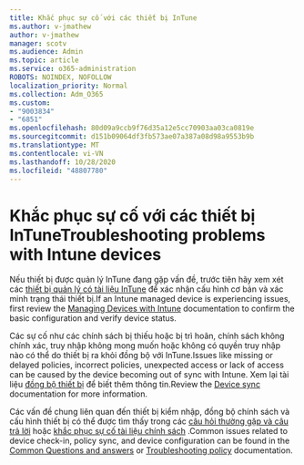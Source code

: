```yaml
---
title: Khắc phục sự cố với các thiết bị InTune
ms.author: v-jmathew
author: v-jmathew
manager: scotv
ms.audience: Admin
ms.topic: article
ms.service: o365-administration
ROBOTS: NOINDEX, NOFOLLOW
localization_priority: Normal
ms.collection: Adm_O365
ms.custom:
- "9003834"
- "6851"
ms.openlocfilehash: 80d09a9ccb9f76d35a12e5cc70903aa03ca0819e
ms.sourcegitcommit: d151b09064df3fb573ae07a387a08d98a9553b9b
ms.translationtype: MT
ms.contentlocale: vi-VN
ms.lasthandoff: 10/28/2020
ms.locfileid: "48807780"
---
```

# <a name="troubleshooting-problems-with-intune-devices"></a><span data-ttu-id="009bb-102">Khắc phục sự cố với các thiết bị InTune</span><span class="sxs-lookup"><span data-stu-id="009bb-102">Troubleshooting problems with Intune devices</span></span>

<span data-ttu-id="009bb-103">Nếu thiết bị được quản lý InTune đang gặp vấn đề, trước tiên hãy xem xét các [thiết bị quản lý có tài liệu InTune](https://docs.microsoft.com/mem/intune/protect/endpoint-security-manage-devices) để xác nhận cấu hình cơ bản và xác minh trạng thái thiết bị.</span><span class="sxs-lookup"><span data-stu-id="009bb-103">If an Intune managed device is experiencing issues, first review the [Managing Devices with Intune](https://docs.microsoft.com/mem/intune/protect/endpoint-security-manage-devices) documentation to confirm the basic configuration and verify device status.</span></span>

<span data-ttu-id="009bb-104">Các sự cố như các chính sách bị thiếu hoặc bị trì hoãn, chính sách không chính xác, truy nhập không mong muốn hoặc không có quyền truy nhập nào có thể do thiết bị ra khỏi đồng bộ với InTune.</span><span class="sxs-lookup"><span data-stu-id="009bb-104">Issues like missing or delayed policies, incorrect policies, unexpected access or lack of access can be caused by the device becoming out of sync with Intune.</span></span> <span data-ttu-id="009bb-105">Xem lại tài liệu [đồng bộ thiết bị](https://docs.microsoft.com/mem/intune/remote-actions/device-sync) để biết thêm thông tin.</span><span class="sxs-lookup"><span data-stu-id="009bb-105">Review the [Device sync](https://docs.microsoft.com/mem/intune/remote-actions/device-sync) documentation for more information.</span></span>

<span data-ttu-id="009bb-106">Các vấn đề chung liên quan đến thiết bị kiểm nhập, đồng bộ chính sách và cấu hình thiết bị có thể được tìm thấy trong các [câu hỏi thường gặp và câu trả lời](https://docs.microsoft.com/mem/intune/configuration/device-profile-troubleshoot) hoặc [khắc phục sự cố tài liệu chính sách](https://docs.microsoft.com/mem/intune/configuration/troubleshoot-policies-in-microsoft-intune) .</span><span class="sxs-lookup"><span data-stu-id="009bb-106">Common issues related to device check-in, policy sync, and device configuration can be found in the [Common Questions and answers](https://docs.microsoft.com/mem/intune/configuration/device-profile-troubleshoot) or [Troubleshooting policy](https://docs.microsoft.com/mem/intune/configuration/troubleshoot-policies-in-microsoft-intune) documentation.</span></span>
